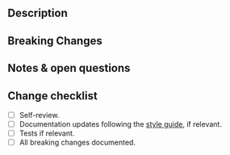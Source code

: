 ## Description
<!-- A summary of what this pull request achieves and a rough list of changes. -->
## Breaking Changes
<!-- Optional, if there are any breaking changes document them, including how to migrate older code. -->
## Notes & open questions
<!-- Any notes, remarks or open questions you have to make about the PR. -->
## Change checklist
- [ ] Self-review.
- [ ] Documentation updates following the [style guide](https://rust-lang.github.io/rfcs/1574-more-api-documentation-conventions.html#appendix-a-full-conventions-text), if relevant.
- [ ] Tests if relevant.
- [ ] All breaking changes documented.